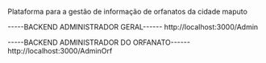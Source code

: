 Plataforma para a gestão de informação de orfanatos da cidade maputo

-----BACKEND ADMINISTRADOR GERAL------ http://localhost:3000/Admin

-----BACKEND ADMINISTRADOR DO ORFANATO------ http://localhost:3000/AdminOrf
